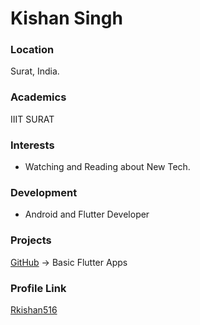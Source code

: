 # Kishan Singh
 ### Location
 Surat, India.
 ### Academics
 IIIT SURAT
 ### Interests
 - Watching and Reading about New Tech.
 ### Development
 - Android and Flutter Developer
 ### Projects
 [GitHub](https://github.com/rkishan516/Apps_by_cross_platform) -> Basic Flutter Apps
 ### Profile Link
 [Rkishan516](https://github.com/rkishan516)
